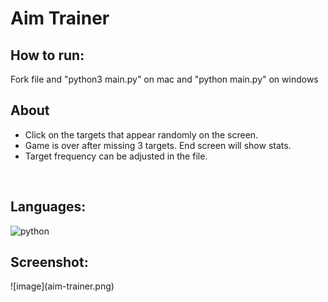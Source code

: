 <h1> Aim Trainer </h1>
<h2>How to run:</h2>
<p>Fork file and "python3 main.py" on mac and "python main.py" on windows</p>

<h2>About</h2>
<ul>
    <li>Click on the targets that appear randomly on the screen.</li>
    <li>Game is over after missing 3 targets. End screen will show stats.</li>
    <li>Target frequency can be adjusted in the file.</li>
</ul>
<br>
<h2>Languages:</h2>
<img src="https://skillicons.dev/icons?i=python" alt="python">

<br>

<h2>Screenshot:</h2>
![image](aim-trainer.png)
